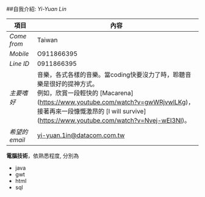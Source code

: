 
##自我介紹: *Yi-Yuan Lin*


**項目**|**內容**
----------|---------
*Come from*|Taiwan
*Mobile*|O911866395
*Line ID*|0911866395
*主要嗜好*|音樂，各式各樣的音樂。當coding快要沒力了時，聆聽音樂是很好的提神方式。<br>例如，欣賞一段輕快的 [Macarena] (https://www.youtube.com/watch?v=gwWRjvwlLKg)，接著再來一段慷慨激昂的 [I will survive] (https://www.youtube.com/watch?v=Nvej-wEI3NI)。
*希望的 email*|yi-yuan.1in@datacom.com.tw



**電腦技術**，依熟悉程度, 分別為
* java
* gwt
* html
* sql


